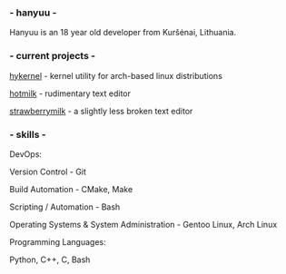 ### - hanyuu -

Hanyuu is an 18 year old developer from Kuršėnai, Lithuania.

### - current projects -

[hykernel](https://github.com/0xhanyuu/hykernel) - kernel utility for arch-based linux distributions

[hotmilk](https://github.com/0xhanyuu/hotmilk) - rudimentary text editor

[strawberrymilk](https://github.com/0xhanyuu/strawberrymilk) - a slightly less broken text editor

### - skills -

DevOps:

Version Control - Git

Build Automation - CMake, Make

Scripting / Automation - Bash

Operating Systems & System Administration - Gentoo Linux, Arch Linux

Programming Languages:

Python, C++, C, Bash
